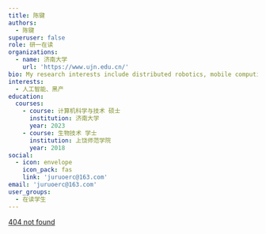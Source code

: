 ```yaml
---
title: 陈键
authors:
  - 陈键
superuser: false
role: 研一在读
organizations:
  - name: 济南大学
    url: 'https://www.ujn.edu.cn/'
bio: My research interests include distributed robotics, mobile computing and programmable matter.
interests:
  - 人工智能、黑产
education:
  courses:
    - course: 计算机科学与技术 硕士
      institution: 济南大学
      year: 2023
    - course: 生物技术 学士
      institution: 上饶师范学院
      year: 2018
social:
  - icon: envelope
    icon_pack: fas
    link: 'juruoerc@163.com'
email: 'juruoerc@163.com'
user_groups:
  - 在读学生
---
```

[404 not found](https://juruoer.top)